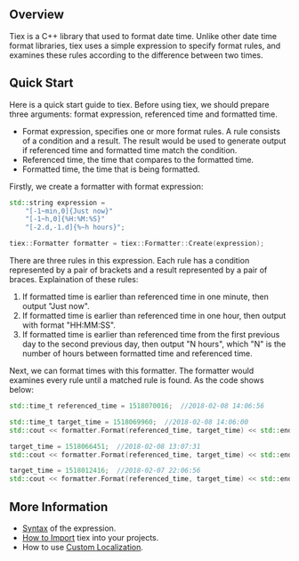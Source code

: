 ## Overview
Tiex is a C++ library that used to format date time. Unlike other date time format libraries, tiex uses a simple expression to specify format rules, and examines these rules according to the difference between two times.

## Quick Start
Here is a quick start guide to tiex. Before using tiex, we should prepare three arguments: format expression, referenced time and formatted time.

* Format expression, specifies one or more format rules. A rule consists of a condition and a result. The result would be used to generate output if referenced time and formatted time match the condition.
* Referenced time, the time that compares to the formatted time.
* Formatted time, the time that is being formatted.

Firstly, we create a formatter with format expression:
```cpp
std::string expression = 
    "[-1~min,0]{Just now}"
    "[-1~h,0]{%H:%M:%S}"
    "[-2.d,-1.d]{%~h hours}";

tiex::Formatter formatter = tiex::Formatter::Create(expression);
```

There are three rules in this expression. Each rule has a condition represented by a pair of brackets and a result represented by a pair of braces. Explaination of these rules:

1. If formatted time is earlier than referenced time in one minute, then output "Just now".
2. If formatted time is earlier than referenced time in one hour, then output with format "HH:MM:SS".
3. If formatted time is earlier than referenced time from the first previous day to the second previous day, then output "N hours", which "N" is the number of hours between formatted time and referenced time.

Next, we can format times with this formatter. The formatter would examines every rule until a matched rule is found. As the code shows below:
```cpp
std::time_t referenced_time = 1518070016;  //2018-02-08 14:06:56

std::time_t target_time = 1518069960;  //2018-02-08 14:06:00
std::cout << formatter.Format(referenced_time, target_time) << std::endl;  //Output: Just now

target_time = 1518066451;  //2018-02-08 13:07:31
std::cout << formatter.Format(referenced_time, target_time) << std::endl;  //Output: 13:07:31

target_time = 1518012416;  //2018-02-07 22:06:56
std::cout << formatter.Format(referenced_time, target_time) << std::endl;  //Output: 16 hours
```

## More Information
* [Syntax](https://github.com/Zplutor/tiex/wiki/Syntax) of the expression.
* [How to Import](https://github.com/Zplutor/tiex/wiki/How-to-Import) tiex into your projects.
* How to use [Custom Localization](https://github.com/Zplutor/tiex/wiki/Custom-Localization).

